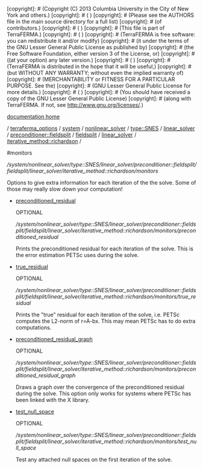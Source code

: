 [copyright]: # (Copyright (C) 2013 Columbia University in the City of New York and others.)
[copyright]: # ( )
[copyright]: # (Please see the AUTHORS file in the main source directory for a full list)
[copyright]: # (of contributors.)
[copyright]: # ( )
[copyright]: # (This file is part of TerraFERMA.)
[copyright]: # ( )
[copyright]: # (TerraFERMA is free software: you can redistribute it and/or modify)
[copyright]: # (it under the terms of the GNU Lesser General Public License as published by)
[copyright]: # (the Free Software Foundation, either version 3 of the License, or)
[copyright]: # ((at your option) any later version.)
[copyright]: # ( )
[copyright]: # (TerraFERMA is distributed in the hope that it will be useful,)
[copyright]: # (but WITHOUT ANY WARRANTY; without even the implied warranty of)
[copyright]: # (MERCHANTABILITY or FITNESS FOR A PARTICULAR PURPOSE. See the)
[copyright]: # (GNU Lesser General Public License for more details.)
[copyright]: # ( )
[copyright]: # (You should have received a copy of the GNU Lesser General Public License)
[copyright]: # (along with TerraFERMA. If not, see <http://www.gnu.org/licenses/>.)

[documentation home](Documentation)

/ [terraferma_options](../../../../../../../../../terraferma_options) / [system](../../../../../../../../system) / [nonlinear_solver](../../../../../../../nonlinear_solver) / [type::SNES](../../../../../../type__SNES) / [linear_solver](../../../../../linear_solver) / [preconditioner::fieldsplit](../../../../preconditioner__fieldsplit) / [fieldsplit](../../../fieldsplit) / [linear_solver](../../linear_solver) / [iterative_method::richardson](../iterative_method__richardson) /

#monitors

*/system/nonlinear_solver/type::SNES/linear_solver/preconditioner::fieldsplit/fieldsplit/linear_solver/iterative_method::richardson/monitors*

Options to give extra information for each iteration of the
the solve. Some of those may really slow down your computation!

* [preconditioned_residual](monitors/preconditioned_residual "child")

    OPTIONAL 

    */system/nonlinear_solver/type::SNES/linear_solver/preconditioner::fieldsplit/fieldsplit/linear_solver/iterative_method::richardson/monitors/preconditioned_residual*

    Prints the preconditioned residual for each iteration of the solve.
    This is the error estimation PETSc uses during the solve.

* [true_residual](monitors/true_residual "child")

    OPTIONAL 

    */system/nonlinear_solver/type::SNES/linear_solver/preconditioner::fieldsplit/fieldsplit/linear_solver/iterative_method::richardson/monitors/true_residual*

    Prints the "true" residual for each iteration of the solve,
    i.e. PETSc computes the L2-norm of r=A-bx. This may mean
    PETSc has to do extra computations.

* [preconditioned_residual_graph](monitors/preconditioned_residual_graph "child")

    OPTIONAL 

    */system/nonlinear_solver/type::SNES/linear_solver/preconditioner::fieldsplit/fieldsplit/linear_solver/iterative_method::richardson/monitors/preconditioned_residual_graph*

    Draws a graph over the convergence of the preconditioned residual
    during the solve. This option only works for systems where PETSc
    has been linked with the X library.

* [test_null_space](monitors/test_null_space "child")

    OPTIONAL 

    */system/nonlinear_solver/type::SNES/linear_solver/preconditioner::fieldsplit/fieldsplit/linear_solver/iterative_method::richardson/monitors/test_null_space*

    Test any attached null spaces on the first iteration of the solve.

[autogenerated]: # (This file was automatically generated from the schema file:/home/cwilson/repos/github/TerraFERMA/TerraFERMA/buckettools/schemas/solvers.rng.)

